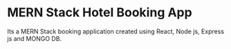 <h1>MERN Stack Hotel Booking App</h1>
<p>Its a MERN Stack booking application created using React, Node js, Express js and MONGO DB.</p>
